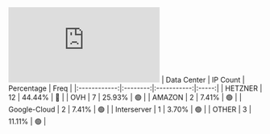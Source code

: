 ![Diagramm](https://github.com/obajay/StateSync-snapshots/blob/main/Projects/Carbon/1/README.md)
| Data Center | IP Count | Percentage | Freq |
|:------------:|:--------:|:-----------:|:-----:|
| HETZNER | 12 | 44.44% | 🔴 |
| OVH | 7 | 25.93% | 🟢 |
| AMAZON | 2 | 7.41% | 🟢 |
| Google-Cloud | 2 | 7.41% | 🟢 |
| Interserver | 1 | 3.70% | 🟢 |
| OTHER | 3 | 11.11% | 🟢 |